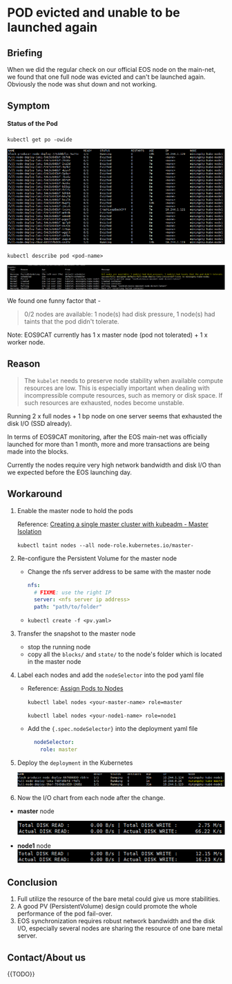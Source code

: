 # POD evicted and unable to be launched again


## Briefing

When we did the regular check on our official EOS node on the main-net, we found that one full node was evicted and can't be launched again. Obviously the node was shut down and not working.

## Symptom

#### Status of the Pod

`kubectl get po -owide`

![](./images/k8s-evicted-ss.png)

`kubectl describe pod <pod-name>`

![](./images/k8s-desc-pod-ss.png)

We found one funny factor that -

> 0/2 nodes are available: 1 node(s) had disk pressure, 1 node(s) had taints that the pod didn't tolerate.

Note: EOS9CAT currently has 1 x master node (pod not tolerated) + 1 x worker node.

## Reason

> The `kubelet` needs to preserve node stability when available compute resources are low. This is especially important when dealing with incompressible compute resources, such as memory or disk space. If such resources are exhausted, nodes become unstable.

Running 2 x full nodes + 1 bp node on one server seems that exhausted the disk I/O (SSD already).

In terms of EOS9CAT monitoring, after the EOS main-net was officially launched for more than 1 month, more and more transactions are being made into the blocks.

Currently the nodes require very high network bandwidth and disk I/O than we expected before the EOS launching day.

## Workaround

1. Enable the master node to hold the pods

    Reference: [Creating a single master cluster with kubeadm - Master Isolation](https://kubernetes.io/docs/setup/independent/create-cluster-kubeadm/#multi-platform)

    `kubectl taint nodes --all node-role.kubernetes.io/master-`

2. Re-configure the Persistent Volume for the master node

    - Change the nfs server address to be same with the master node

      ```yaml
      nfs:
        # FIXME: use the right IP
        server: <nfs server ip address>
        path: "path/to/folder"
      ```

    - `kubectl create -f <pv.yaml>`

3. Transfer the snapshot to the master node

    - stop the running node
    - copy all the `blocks/` and `state/` to the node's folder which is located in the master node

4. Label each nodes and add the `nodeSelector` into the pod yaml file

    - Reference: [Assign Pods to Nodes](https://kubernetes.io/docs/tasks/configure-pod-container/assign-pods-nodes/)

      `kubectl label nodes <your-master-name> role=master`

      `kubectl label nodes <your-node1-name> role=node1`

    - Add the `{.spec.nodeSelector}` into the deployment yaml file

      ```yaml
        nodeSelector:
          role: master
      ```

5. Deploy the `deployment` in the Kubernetes
   
    ![](./images/pod-on-master-ss.png)

6. Now the I/O chart from each node after the change.

- **master** node
  
  ![](./images/master-iotop-after.png)

- **node1** node
  ![](./images/node1-iotop-after.png)

## Conclusion

1. Full utilize the resource of the bare metal could give us more stabilities.
2. A good PV (PersistentVolume) design could promote the whole performance of the pod fail-over.
3. EOS synchronization requires robust network bandwidth and the disk I/O, especially several nodes are sharing the resource of one bare metal server.


## Contact/About us
{{TODO}}


